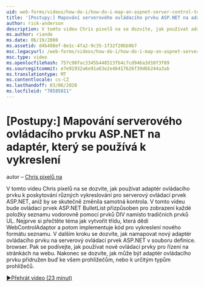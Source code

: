 ```yaml
---
uid: web-forms/videos/how-do-i/how-do-i-map-an-aspnet-server-control-to-the-adaptor-used-to-render-it
title: '[Postupy:] Mapování serverového ovládacího prvku ASP.NET na adaptér, který se používá k vykreslení | Microsoft Docs'
author: rick-anderson
description: V tomto videu Chris pixelů na se dozvíte, jak používat adaptér ovládacího prvku k poskytování různých vykreslování pro serverový ovládací prvek ASP.NET, aniž by se skutečně změnila c...
ms.author: riande
ms.date: 06/19/2008
ms.assetid: d4b498ef-8e1c-4fa2-9c35-1f32f20bb9b7
msc.legacyurl: /web-forms/videos/how-do-i/how-do-i-map-an-aspnet-server-control-to-the-adaptor-used-to-render-it
msc.type: video
ms.openlocfilehash: 757c90fac3345b448513fb4c7cd946a3d10f3f89
ms.sourcegitcommit: e7e91932a6e91a63e2e46417626f39d6b244a3ab
ms.translationtype: MT
ms.contentlocale: cs-CZ
ms.lasthandoff: 03/06/2020
ms.locfileid: "78585811"
---
```

# <a name="how-do-i-map-an-aspnet-server-control-to-the-adaptor-used-to-render-it"></a>[Postupy:] Mapování serverového ovládacího prvku ASP.NET na adaptér, který se používá k vykreslení

autor – [Chris pixelů na](https://twitter.com/chrispels)

V tomto videu Chris pixelů na se dozvíte, jak používat adaptér ovládacího prvku k poskytování různých vykreslování pro serverový ovládací prvek ASP.NET, aniž by se skutečně změnila samotná kontrola. V tomto videu bude ovládací prvek ASP.NET BulletList přizpůsoben pro zobrazení každé položky seznamu vodorovně pomocí prvků DIV namísto tradičních prvků UL. Nejprve si přečtěte téma jak vytvořit třídu, která dědí WebControlAdaptor a potom implementuje kód pro vykreslení nového formátu seznamu. V dalším kroku se dozvíte, jak namapovat nový adaptér ovládacího prvku na serverový ovládací prvek ASP.NET v souboru definice. browser. Pak se podívejte, jak používat nové ovládací prvky pro řízení na stránkách na webu. Nakonec se dozvíte, jak může být adaptér ovládacího prvku přidružen buď ke všem prohlížečům, nebo k určitým typům prohlížečů.

[&#9654;Přehrát video (23 minut)](https://channel9.msdn.com/Blogs/ASP-NET-Site-Videos/how-do-i-map-an-aspnet-server-control-to-the-adaptor-used-to-render-it)
